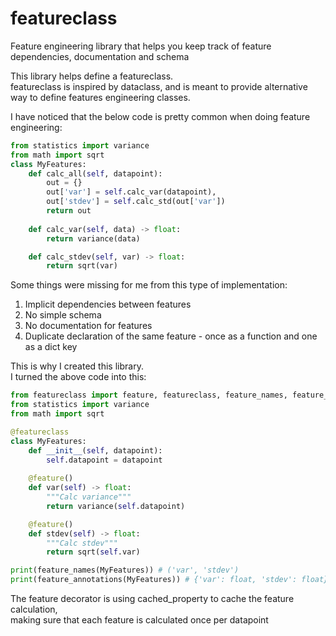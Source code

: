 # featureclass
Feature engineering library that helps you keep track of feature dependencies, documentation and schema  

This library helps define a featureclass.  
featureclass is inspired by dataclass, and is meant to provide alternative way to define features engineering classes.  

I have noticed that the below code is pretty common when doing feature engineering:  

```python
from statistics import variance
from math import sqrt
class MyFeatures:
    def calc_all(self, datapoint):
        out = {}
        out['var'] = self.calc_var(datapoint),
        out['stdev'] = self.calc_std(out['var'])
        return out
        
    def calc_var(self, data) -> float:
        return variance(data)

    def calc_stdev(self, var) -> float:
        return sqrt(var)
```

Some things were missing for me from this type of implementation:  
1. Implicit dependencies between features  
2. No simple schema  
3. No documentation for features  
4. Duplicate declaration of the same feature - once as a function and one as a dict key  

This is why I created this library.  
I turned the above code into this:  
```python
from featureclass import feature, featureclass, feature_names, feature_annotations
from statistics import variance
from math import sqrt

@featureclass
class MyFeatures:
    def __init__(self, datapoint):
        self.datapoint = datapoint
    
    @feature()
    def var(self) -> float:
        """Calc variance"""
        return variance(self.datapoint)

    @feature()
    def stdev(self) -> float:
        """Calc stdev"""
        return sqrt(self.var)

print(feature_names(MyFeatures)) # ('var', 'stdev')
print(feature_annotations(MyFeatures)) # {'var': float, 'stdev': float}
```

The feature decorator is using cached_property to cache the feature calculation,   
making sure that each feature is calculated once per datapoint
